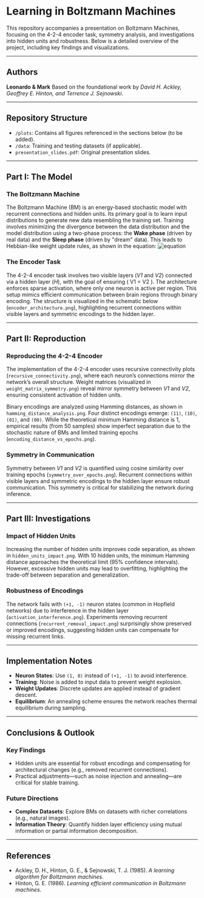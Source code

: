 # Learning in Boltzmann Machines

This repository accompanies a presentation on Boltzmann Machines, focusing on the 4-2-4 encoder task, symmetry analysis, and investigations into hidden units and robustness. Below is a detailed overview of the project, including key findings and visualizations.

---

## Authors  
**Leonardo & Mark**
Based on the foundational work by *David H. Ackley, Geoffrey E. Hinton, and Terrence J. Sejnowski*.

---

## Repository Structure  
- `/plots`: Contains all figures referenced in the sections below (to be added).
- `/data`: Training and testing datasets (if applicable).
- `presentation_slides.pdf`: Original presentation slides.

---

## Part I: The Model  

### The Boltzmann Machine  
The Boltzmann Machine (BM) is an energy-based stochastic model with recurrent connections and hidden units. Its primary goal is to learn input distributions to generate new data resembling the training set. Training involves minimizing the divergence between the data distribution and the model distribution using a two-phase process: the **Wake phase** (driven by real data) and the **Sleep phase** (driven by "dream" data). This leads to Hebbian-like weight update rules, as shown in the equation:
![equation](https://latex.codecogs.com/png.image?\dpi{110}&space;\Delta&space;w_{ij}&space;\propto&space;\langle&space;s_i&space;s_j&space;\rangle_{\text{data}}&space;-&space;\langle&space;s_i&space;s_j&space;\rangle_{\text{model}})
 

### The Encoder Task  
The 4-2-4 encoder task involves two visible layers (*V1* and *V2*) connected via a hidden layer (*H*), with the goal of ensuring \( V1 = V2 \). The architecture enforces sparse activation, where only one neuron is active per region. This setup mimics efficient communication between brain regions through binary encoding. The structure is visualized in the schematic below (`encoder_architecture.png`), highlighting recurrent connections within visible layers and symmetric encodings to the hidden layer.

---

## Part II: Reproduction  

### Reproducing the 4-2-4 Encoder  
The implementation of the 4-2-4 encoder uses recursive connectivity plots (`recursive_connectivity.png`), where each neuron’s connections mirror the network’s overall structure. Weight matrices (visualized in `weight_matrix_symmetry.png`) reveal mirror symmetry between *V1* and *V2*, ensuring consistent activation of hidden units.

Binary encodings are analyzed using Hamming distances, as shown in `hamming_distance_analysis.png`. Four distinct encodings emerge: `(11)`, `(10)`, `(01)`, and `(00)`. While the theoretical minimum Hamming distance is 1, empirical results (from 50 samples) show imperfect separation due to the stochastic nature of BMs and limited training epochs (`encoding_distance_vs_epochs.png`).

### Symmetry in Communication  
Symmetry between *V1* and *V2* is quantified using cosine similarity over training epochs (`symmetry_over_epochs.png`). Recurrent connections within visible layers and symmetric encodings to the hidden layer ensure robust communication. This symmetry is critical for stabilizing the network during inference.

---

## Part III: Investigations  

### Impact of Hidden Units  
Increasing the number of hidden units improves code separation, as shown in `hidden_units_impact.png`. With 10 hidden units, the minimum Hamming distance approaches the theoretical limit (95% confidence intervals). However, excessive hidden units may lead to overfitting, highlighting the trade-off between separation and generalization.

### Robustness of Encodings  
The network fails with `(+1, -1)` neuron states (common in Hopfield networks) due to interference in the hidden layer (`activation_interference.png`). Experiments removing recurrent connections (`recurrent_removal_impact.png`) surprisingly show preserved or improved encodings, suggesting hidden units can compensate for missing recurrent links.

---

## Implementation Notes  
- **Neuron States**: Use `(1, 0)` instead of `(+1, -1)` to avoid interference.
- **Training**: Noise is added to input data to prevent weight explosion.
- **Weight Updates**: Discrete updates are applied instead of gradient descent.
- **Equilibrium**: An annealing scheme ensures the network reaches thermal equilibrium during sampling.

---

## Conclusions & Outlook  
### Key Findings  
- Hidden units are essential for robust encodings and compensating for architectural changes (e.g., removed recurrent connections).
- Practical adjustments—such as noise injection and annealing—are critical for stable training.

### Future Directions  
- **Complex Datasets**: Explore BMs on datasets with richer correlations (e.g., natural images).
- **Information Theory**: Quantify hidden layer efficiency using mutual information or partial information decomposition.

---

## References  
- Ackley, D. H., Hinton, G. E., & Sejnowski, T. J. (1985). *A learning algorithm for Boltzmann machines*.
- Hinton, G. E. (1986). *Learning efficient communication in Boltzmann machines*.


